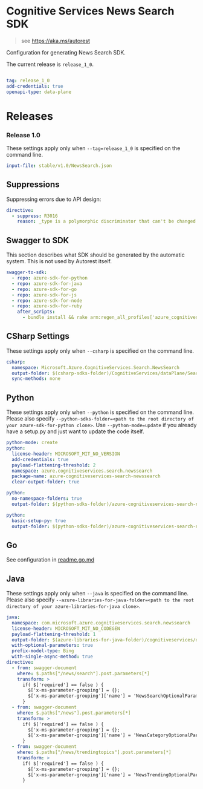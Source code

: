 # Cognitive Services News Search SDK

> see https://aka.ms/autorest

Configuration for generating News Search SDK.

The current release is `release_1_0`.

``` yaml

tag: release_1_0
add-credentials: true
openapi-type: data-plane
```
# Releases

### Release 1.0
These settings apply only when `--tag=release_1_0` is specified on the command line.

``` yaml $(tag) == 'release_1_0'
input-file: stable/v1.0/NewsSearch.json
```

## Suppressions

Suppressing errors due to API design:
``` yaml
directive:
  - suppress: R3016
    reason: _type is a polymorphic discriminator that can't be changed.
```

## Swagger to SDK

This section describes what SDK should be generated by the automatic system.
This is not used by Autorest itself.

``` yaml $(swagger-to-sdk)
swagger-to-sdk:
  - repo: azure-sdk-for-python
  - repo: azure-sdk-for-java
  - repo: azure-sdk-for-go
  - repo: azure-sdk-for-js
  - repo: azure-sdk-for-node
  - repo: azure-sdk-for-ruby
    after_scripts:
      - bundle install && rake arm:regen_all_profiles['azure_cognitiveservices_newssearch']
```


## CSharp Settings
These settings apply only when `--csharp` is specified on the command line.
``` yaml $(csharp)
csharp:
  namespace: Microsoft.Azure.CognitiveServices.Search.NewsSearch
  output-folder: $(csharp-sdks-folder)/CognitiveServices/dataPlane/Search/BingNewsSearch/BingNewsSearch/Generated/NewsSearch
  sync-methods: none
```

## Python

These settings apply only when `--python` is specified on the command line.
Please also specify `--python-sdks-folder=<path to the root directory of your azure-sdk-for-python clone>`.
Use `--python-mode=update` if you already have a setup.py and just want to update the code itself.

``` yaml $(python)
python-mode: create
python:
  license-header: MICROSOFT_MIT_NO_VERSION
  add-credentials: true
  payload-flattening-threshold: 2
  namespace: azure.cognitiveservices.search.newssearch
  package-name: azure-cognitiveservices-search-newssearch
  clear-output-folder: true
```
``` yaml $(python) && $(python-mode) == 'update'
python:
  no-namespace-folders: true
  output-folder: $(python-sdks-folder)/azure-cognitiveservices-search-newssearch/azure/cognitiveservices/search/newssearch
```
``` yaml $(python) && $(python-mode) == 'create'
python:
  basic-setup-py: true
  output-folder: $(python-sdks-folder)/azure-cognitiveservices-search-newssearch
```

## Go

See configuration in [readme.go.md](./readme.go.md)

## Java

These settings apply only when `--java` is specified on the command line.
Please also specify `--azure-libraries-for-java-folder=<path to the root directory of your azure-libraries-for-java clone>`.

``` yaml $(java)
java:
  namespace: com.microsoft.azure.cognitiveservices.search.newssearch
  license-header: MICROSOFT_MIT_NO_CODEGEN
  payload-flattening-threshold: 1
  output-folder: $(azure-libraries-for-java-folder)/cognitiveservices/data-plane/search/bingnewssearch
  with-optional-parameters: true
  prefix-model-type: Bing
  with-single-async-method: true
directive:
  - from: swagger-document
    where: $.paths["/news/search"].post.parameters[*]
    transform: >
      if( $['required'] == false ) {
        $['x-ms-parameter-grouping'] = {};
        $['x-ms-parameter-grouping']['name'] = 'NewsSearchOptionalParameters';
      }
  - from: swagger-document
    where: $.paths["/news"].post.parameters[*]
    transform: >
      if( $['required'] == false ) {
        $['x-ms-parameter-grouping'] = {};
        $['x-ms-parameter-grouping']['name'] = 'NewsCategoryOptionalParameters';
      }
  - from: swagger-document
    where: $.paths["/news/trendingtopics"].post.parameters[*]
    transform: >
      if( $['required'] == false ) {
        $['x-ms-parameter-grouping'] = {};
        $['x-ms-parameter-grouping']['name'] = 'NewsTrendingOptionalParameters';
      }
```
